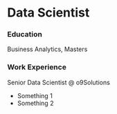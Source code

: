 # Data Scientist

### Education
Business Analytics, Masters

### Work Experience

Senior Data Scientist @ o9Solutions
- Something 1
- Something 2

